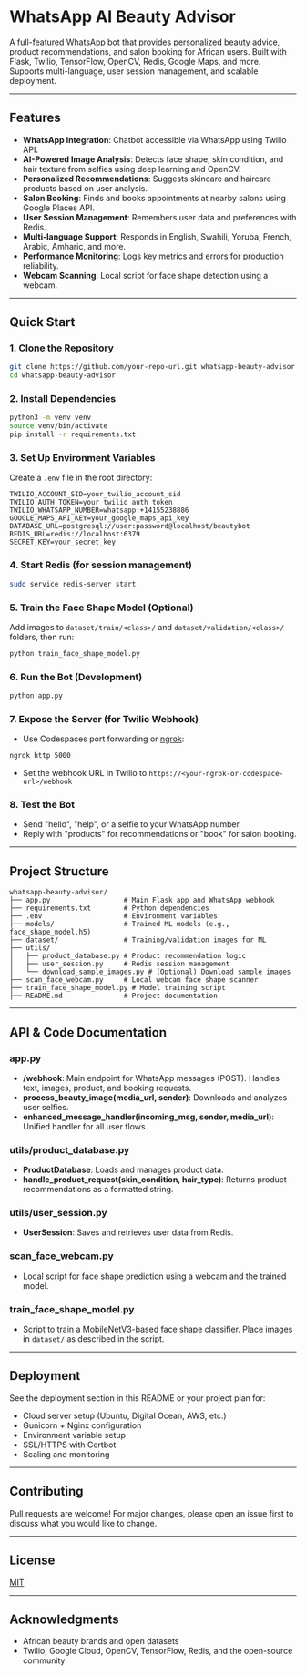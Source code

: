 # WhatsApp AI Beauty Advisor

A full-featured WhatsApp bot that provides personalized beauty advice, product recommendations, and salon booking for African users. Built with Flask, Twilio, TensorFlow, OpenCV, Redis, Google Maps, and more. Supports multi-language, user session management, and scalable deployment.

---

## Features
- **WhatsApp Integration**: Chatbot accessible via WhatsApp using Twilio API.
- **AI-Powered Image Analysis**: Detects face shape, skin condition, and hair texture from selfies using deep learning and OpenCV.
- **Personalized Recommendations**: Suggests skincare and haircare products based on user analysis.
- **Salon Booking**: Finds and books appointments at nearby salons using Google Places API.
- **User Session Management**: Remembers user data and preferences with Redis.
- **Multi-language Support**: Responds in English, Swahili, Yoruba, French, Arabic, Amharic, and more.
- **Performance Monitoring**: Logs key metrics and errors for production reliability.
- **Webcam Scanning**: Local script for face shape detection using a webcam.

---

## Quick Start

### 1. Clone the Repository
```bash
git clone https://github.com/your-repo-url.git whatsapp-beauty-advisor
cd whatsapp-beauty-advisor
```

### 2. Install Dependencies
```bash
python3 -m venv venv
source venv/bin/activate
pip install -r requirements.txt
```

### 3. Set Up Environment Variables
Create a `.env` file in the root directory:
```env
TWILIO_ACCOUNT_SID=your_twilio_account_sid
TWILIO_AUTH_TOKEN=your_twilio_auth_token
TWILIO_WHATSAPP_NUMBER=whatsapp:+14155238886
GOOGLE_MAPS_API_KEY=your_google_maps_api_key
DATABASE_URL=postgresql://user:password@localhost/beautybot
REDIS_URL=redis://localhost:6379
SECRET_KEY=your_secret_key
```

### 4. Start Redis (for session management)
```bash
sudo service redis-server start
```

### 5. Train the Face Shape Model (Optional)
Add images to `dataset/train/<class>/` and `dataset/validation/<class>/` folders, then run:
```bash
python train_face_shape_model.py
```

### 6. Run the Bot (Development)
```bash
python app.py
```

### 7. Expose the Server (for Twilio Webhook)
- Use Codespaces port forwarding or [ngrok](https://ngrok.com/):
```bash
ngrok http 5000
```
- Set the webhook URL in Twilio to `https://<your-ngrok-or-codespace-url>/webhook`

### 8. Test the Bot
- Send "hello", "help", or a selfie to your WhatsApp number.
- Reply with "products" for recommendations or "book" for salon booking.

---

## Project Structure
```
whatsapp-beauty-advisor/
├── app.py                  # Main Flask app and WhatsApp webhook
├── requirements.txt        # Python dependencies
├── .env                    # Environment variables
├── models/                 # Trained ML models (e.g., face_shape_model.h5)
├── dataset/                # Training/validation images for ML
├── utils/
│   ├── product_database.py # Product recommendation logic
│   ├── user_session.py     # Redis session management
│   └── download_sample_images.py # (Optional) Download sample images
├── scan_face_webcam.py     # Local webcam face shape scanner
├── train_face_shape_model.py # Model training script
├── README.md               # Project documentation
```

---

## API & Code Documentation

### app.py
- **/webhook**: Main endpoint for WhatsApp messages (POST). Handles text, images, product, and booking requests.
- **process_beauty_image(media_url, sender)**: Downloads and analyzes user selfies.
- **enhanced_message_handler(incoming_msg, sender, media_url)**: Unified handler for all user flows.

### utils/product_database.py
- **ProductDatabase**: Loads and manages product data.
- **handle_product_request(skin_condition, hair_type)**: Returns product recommendations as a formatted string.

### utils/user_session.py
- **UserSession**: Saves and retrieves user data from Redis.

### scan_face_webcam.py
- Local script for face shape prediction using a webcam and the trained model.

### train_face_shape_model.py
- Script to train a MobileNetV3-based face shape classifier. Place images in `dataset/` as described in the script.

---

## Deployment
See the deployment section in this README or your project plan for:
- Cloud server setup (Ubuntu, Digital Ocean, AWS, etc.)
- Gunicorn + Nginx configuration
- Environment variable setup
- SSL/HTTPS with Certbot
- Scaling and monitoring

---

## Contributing
Pull requests are welcome! For major changes, please open an issue first to discuss what you would like to change.

---

## License
[MIT](LICENSE)

---

## Acknowledgments
- African beauty brands and open datasets
- Twilio, Google Cloud, OpenCV, TensorFlow, Redis, and the open-source community